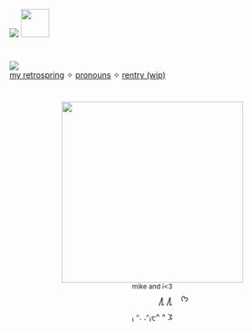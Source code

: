 ![](https://komarev.com/ghpvc/?username=sednoseterces&color=3f9ead&style=for-the-badge&label=fishies++++) <img src="https://github.com/user-attachments/assets/74a27605-44d2-441e-98e5-3ba3c283a50a" height=50 weight=150> <br />
#
<img src="https://github.com/user-attachments/assets/f16c39e8-e74c-4ec2-9c14-19d2b65de579"> <br /> 
[my retrospring](https://retrospring.net/@applepox) ✧ [pronouns](https://pronouns.cc/@yesmylord) ✧ [rentry (wip)](https://rentry.co/applepox)
#
<div align="center">
<img src="https://github.com/user-attachments/assets/b772e5fa-2514-4304-8695-0e122098fb74" height=320 weight=320> <br />
<sub> mike and i<3 </sub> <br />
  ‎     ‎  ‎ ‎ ‎‎  ‎ ‎ ‎ ‎ ‎‎‎ ‎ ‎ ‎ ‎ ‎ ‎ ‎ ‎ ‎  ႔ ႔ ‎ ‎ ‎ ᡣ𐭩 <br />
₍ ᐢ. .ᐢ₎ᠸ^ ^  𐅠 
</div>

